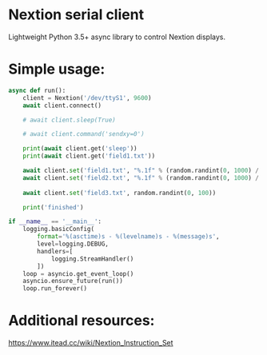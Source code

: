 # Nextion serial client
Lightweight Python 3.5+ async library to control Nextion displays.

# Simple usage:
```python
async def run():
    client = Nextion('/dev/ttyS1', 9600)
    await client.connect()

    # await client.sleep(True)

    # await client.command('sendxy=0')

    print(await client.get('sleep'))
    print(await client.get('field1.txt'))

    await client.set('field1.txt', "%.1f" % (random.randint(0, 1000) / 10))
    await client.set('field2.txt', "%.1f" % (random.randint(0, 1000) / 10))
    
    await client.set('field3.txt', random.randint(0, 100))

    print('finished')

if __name__ == '__main__':
    logging.basicConfig(
        format='%(asctime)s - %(levelname)s - %(message)s',
        level=logging.DEBUG,
        handlers=[
            logging.StreamHandler()
        ])
    loop = asyncio.get_event_loop()
    asyncio.ensure_future(run())
    loop.run_forever()
```

# Additional resources:
https://www.itead.cc/wiki/Nextion_Instruction_Set
